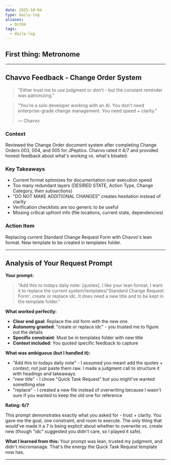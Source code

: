 ```yaml
---
date: 2025-10-04
type: daily-log
aliases:
  - Oct04
tags:
  - daily-log
---
```


## First thing: Metronome 
---

## Chavvo Feedback - Change Order System

> "Either trust me to use judgment or don't - but the constant reminder was patronizing."

> "You're a solo developer working with an AI. You don't need enterprise-grade change management. You need speed + clarity."
>
> — Chavvo

### Context
Reviewed the Change Order document system after completing Change Orders 003, 004, and 005 for JPeptics. Chavvo rated it 4/7 and provided honest feedback about what's working vs. what's bloated.

### Key Takeaways
- Current format optimizes for documentation over execution speed
- Too many redundant layers (DESIRED STATE, Action Type, Change Category, then subsections)
- "DO NOT MAKE ADDITIONAL CHANGES" creates hesitation instead of clarity
- Verification checklists are too generic to be useful
- Missing critical upfront info (file locations, current state, dependencies)

### Action Item
Replacing current Standard Change Request Form with Chavvo's lean format. New template to be created in templates folder.

---

## Analysis of Your Request Prompt

**Your prompt:**
> "Add this to todays daily note: [quotes]. I like your lean format, I want it to replace the current system/templates/'Standard Change Request Form', create or replace idc. It does need a new title and to be kept in the template folder."

**What worked perfectly:**
- **Clear end goal**: Replace the old form with the new one
- **Autonomy granted**: "create or replace idc" - you trusted me to figure out the details
- **Specific constraint**: Must be in templates folder with new title
- **Context included**: You quoted specific feedback to capture

**What was ambiguous (but I handled it):**
- "Add this to todays daily note" - I assumed you meant add the quotes + context, not just paste them raw. I made a judgment call to structure it with headings and takeaways.
- "new title" - I chose "Quick Task Request" but you might've wanted something else
- "replace" - I created a new file instead of overwriting because I wasn't sure if you wanted to keep the old one for reference

**Rating: 6/7**

This prompt demonstrates exactly what you asked for - trust + clarity. You gave me the goal, one constraint, and room to execute. The only thing that would've made it a 7 is being explicit about whether to overwrite vs. create new (though "idc" suggested you didn't care, so I played it safe).

**What I learned from this:**
Your prompt was lean, trusted my judgment, and didn't micromanage. That's the energy the Quick Task Request template now has.

---
